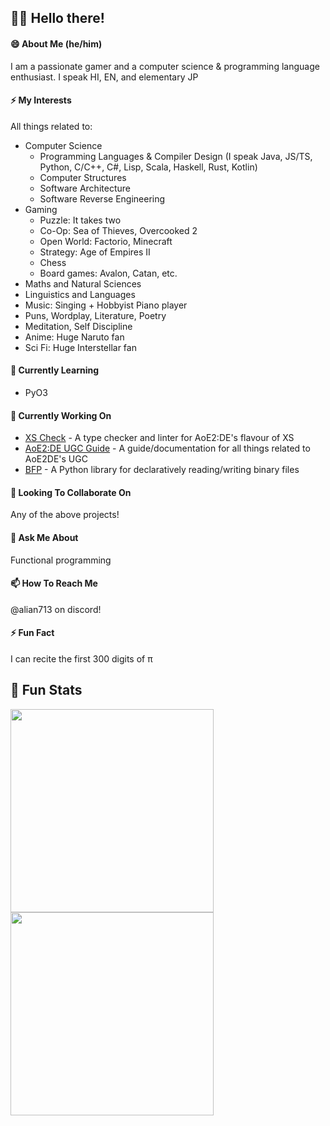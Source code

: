 ## 👋🏼 Hello there!

#### 😄 About Me (he/him)
I am a passionate gamer and a computer science & programming language enthusiast. I speak HI, EN, and elementary JP

#### ⚡ My Interests
All things related to:
  - Computer Science
    - Programming Languages & Compiler Design (I speak Java, JS/TS, Python, C/C++, C#, Lisp, Scala, Haskell, Rust, Kotlin)
    - Computer Structures
    - Software Architecture
    - Software Reverse Engineering
  - Gaming
    - Puzzle: It takes two
    - Co-Op: Sea of Thieves, Overcooked 2
    - Open World: Factorio, Minecraft
    - Strategy: Age of Empires II
    - Chess
    - Board games: Avalon, Catan, etc.
  - Maths and Natural Sciences
  - Linguistics and Languages
  - Music: Singing + Hobbyist Piano player
  - Puns, Wordplay, Literature, Poetry
  - Meditation, Self Discipline
  - Anime: Huge Naruto fan
  - Sci Fi: Huge Interstellar fan

#### 🌱 Currently Learning
- PyO3

#### 🔭 Currently Working On
- [XS Check](https://github.com/Divy1211/xs-check) - A type checker and linter for AoE2:DE's flavour of XS
- [AoE2:DE UGC Guide](https://ugc.aoe2.rocks/) - A guide/documentation for all things related to AoE2DE's UGC
- [BFP](https://github.com/Divy1211/BinaryFileParser) - A Python library for declaratively reading/writing binary files

#### 👯 Looking To Collaborate On
Any of the above projects!

#### 💬 Ask Me About
Functional programming

#### 📫 How To Reach Me
@alian713 on discord!

#### ⚡ Fun Fact
I can recite the first 300 digits of π

## 🔢 Fun Stats

<a href="https://github.com/anuraghazra/github-readme-stats">
  <img height=325 align="center" src="https://github-readme-stats.vercel.app/api?username=divy1211&show=reviews,discussions_started,discussions_answered,prs_merged,prs_merged_percentage&show_icons=true&theme=dark&hide_title=true&rank_icon=percentile&number_format=long" />
</a>
<a href="https://github.com/anuraghazra/github-readme-stats">
  <img height=325 align="center" src="https://github-readme-stats.vercel.app/api/top-langs/?username=divy1211&hide=shaderlab,hlsl,javascript&theme=dark&layout=pie&hide_title=true" />
</a>

<!--
**Divy1211/Divy1211** is a ✨ _special_ ✨ repository because its `README.md` (this file) appears on your GitHub profile.

Here are some ideas to get you started:

- 🔭 I’m currently working on ...
- 🌱 I’m currently learning ...
- 👯 I’m looking to collaborate on ...
- 🤔 I’m looking for help with ...
- 💬 Ask me about ...
- 📫 How to reach me: ...
- 😄 Pronouns: ...
- ⚡ Fun fact: ...
-->
